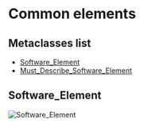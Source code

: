 # Common elements

## Metaclasses list

* [Software_Element](#software_element)
* [Must_Describe_Software_Element](#must_describe_software_element)

## Software_Element

![Software_Element](http://www.plantuml.com/plantuml/proxy?cache=no&src=https://raw.github.com/SanteyneEmbeddedSystems/Embedded_Software_Metamodel/master/Common_Elements/Diagram_Software_Element.puml)
